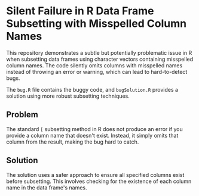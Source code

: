 # Silent Failure in R Data Frame Subsetting with Misspelled Column Names

This repository demonstrates a subtle but potentially problematic issue in R when subsetting data frames using character vectors containing misspelled column names.  The code silently omits columns with misspelled names instead of throwing an error or warning, which can lead to hard-to-detect bugs.

The `bug.R` file contains the buggy code, and `bugSolution.R` provides a solution using more robust subsetting techniques.

## Problem
The standard `[` subsetting method in R does not produce an error if you provide a column name that doesn't exist. Instead, it simply omits that column from the result, making the bug hard to catch.

## Solution
The solution uses a safer approach to ensure all specified columns exist before subsetting. This involves checking for the existence of each column name in the data frame's names.
